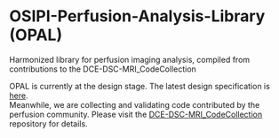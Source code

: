 # OSIPI-Perfusion-Analysis-Library (OPAL)
Harmonized library for perfusion imaging analysis, compiled from contributions to the DCE-DSC-MRI_CodeCollection

OPAL is currently at the design stage. The latest design specification is [here](https://github.com/OSIPI/OSIPI-Perfusion-Analysis-Library/blob/develop/docs/OPAL_design_specification.md).  
Meanwhile, we are collecting and validating code contributed by the perfusion community. Please visit the [DCE-DSC-MRI_CodeCollection](https://github.com/OSIPI/DCE-DSC-MRI_CodeCollection) repository for details.  
